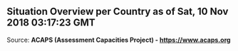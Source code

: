 ## Situation Overview per Country as of Sat, 10 Nov 2018 03:17:23 GMT

Source: **ACAPS (Assessment Capacities Project) - https://www.acaps.org**